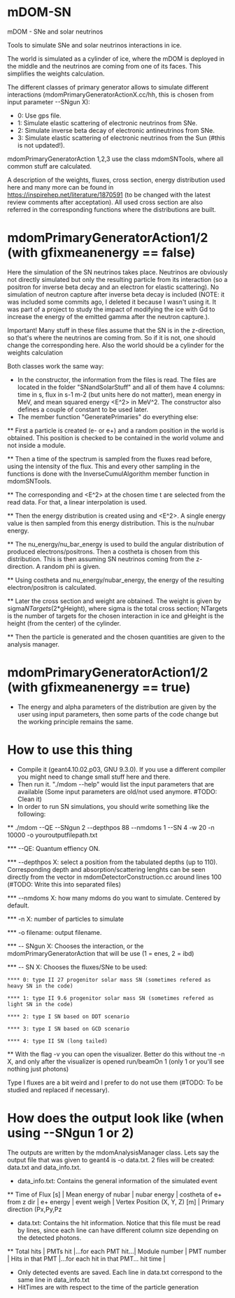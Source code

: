 # mDOM-SN
mDOM - SNe and solar neutrinos

Tools to simulate SNe and solar neutrinos interactions in ice. 

The world is simulated as a cylinder of ice, where the mDOM is deployed in the middle and the neutrinos are coming from one of its faces. This simplifies the weights calculation.

The different classes of primary generator allows to simulate different interactions (mdomPrimaryGeneratorActionX.cc/hh, this is chosen from input parameter --SNgun X):
- 0: Use gps file.
- 1: Simulate elastic scattering of electronic neutrinos from SNe.
- 2: Simulate inverse beta decay of electronic antineutrinos from SNe.
- 3: Simulate elastic scattering of electronic neutrinos from the Sun (#this is not updated!).

mdomPrimaryGeneratorAction 1,2,3 use the class mdomSNTools, where all common stuff are calculated.

A description of the weights, fluxes, cross section, energy distribution used here and many more can be found in https://inspirehep.net/literature/1870591 (to be changed with the latest review comments after acceptation). All used cross section are also referred in the corresponding functions where the distributions are built.

# mdomPrimaryGeneratorAction1/2 (with gfixmeanenergy == false)
Here the simulation of the SN neutrinos takes place. Neutrinos are obviously not directly simulated but only the resulting particle from its interaction (so a positron for inverse beta decay and an electron for elastic scattering). No simulation of neutron capture after inverse beta decay is included (NOTE: it was included some commits ago, I deleted it because I wasn't using it. It was part of a project to study the impact of modifying the ice with Gd to increase the energy of the emitted gamma after the neutron capture.).

Important! Many stuff in these files assume that the SN is in the z-direction, so that's where the neutrinos are coming from. So if it is not, one should change the corresponding here. Also the world should be a cylinder for the weights calculation

Both classes work the same way:
 * In the constructor, the information from the files is read. The files are located in the folder "SNandSolarStuff" and all of them have 4 columns: time in s, flux in s-1 m-2 (but units here do not matter), mean energy <E> in MeV, and mean squared energy <E^2> in MeV^2. The constructor also defines a couple of constant to be used later.
  * The member function "GeneratePrimaries" do everything else:
  
  ** First a particle is created (e- or e+) and a random position in the world is obtained. This position is checked to be contained in the world volume and not inside a module.
  
  ** Then a time of the spectrum is sampled from the fluxes read before, using the intensity of the flux. This and every other sampling in the functions is done with the InverseCumulAlgorithm member function in mdomSNTools.
  
  ** The corresponding <E> and <E^2> at the chosen time t are selected from the read data. For that, a linear interpolation is used.
  
  ** Then the energy distribution is created using <E> and <E^2>. A single energy value is then sampled from this energy distribution. This is the nu/nubar energy.
  
  ** The nu_energy/nu_bar_energy is used to build the angular distribution of produced electrons/positrons. Then a costheta is chosen from this distribution. This is then assuming SN neutrinos coming from the z-direction. A random phi is given.
  
  ** Using costheta and nu_energy/nubar_energy, the energy of the resulting electron/positron is calculated.
  
  ** Later the cross section and weight are obtained. The weight is given by sigma*NTargets*(2*gHeight), where sigma is the total cross section; NTargets is the number of targets for the chosen interaction in ice and gHeight is the height (from the center) of the cylinder.
  
  ** Then the particle is generated and the chosen quantities are given to the analysis manager.

# mdomPrimaryGeneratorAction1/2 (with gfixmeanenergy == true)
  * The energy and alpha parameters of the distribution are given by the user using input parameters, then some parts of the code change but the working principle remains the same.

# How to use this thing
  
  * Compile it (geant4.10.02.p03, GNU 9.3.0). If you use a different compiler you might need to change small stuff here and there.
  * Then run it. "./mdom --help" would list the input parameters that are available (Some input parameters are old/not used anymore. #TODO: Clean it)
  * In order to run SN simulations, you should write something like the following:
  
  ** ./mdom --QE --SNgun 2 --depthpos 88 --nmdoms 1 --SN 4 -w 20 -n 10000 -o youroutputfilepath.txt
  
  *** --QE: Quantum effiency ON.
  
  *** --depthpos X: select a position from the tabulated depths (up to 110). Corresponding depth and absorption/scattering lenghts can be seen directly from the vector in mdomDetectorConstruction.cc around lines 100 (#TODO: Write this into separated files)
  
  *** --nmdoms X: how many mdoms do you want to simulate. Centered by default.
  
  *** -n X: number of particles to simulate
  
  *** -o filename: output filename. 
  
  *** -- SNgun X: Chooses the interaction, or the mdomPrimaryGeneratorAction that will be use (1 = enes, 2 = ibd)
  
  *** -- SN X: Chooses the fluxes/SNe to be used:
  
    **** 0: type II 27 progenitor solar mass SN (sometimes refered as heavy SN in the code)
  
    **** 1: type II 9.6 progenitor solar mass SN (sometimes refered as light SN in the code)
  
    **** 2: type I SN based on DDT scenario
  
    **** 3: type I SN based on GCD scenario
  
    **** 4: type II SN (long tailed)
  
  ** With the flag -v you can open the visualizer. Better do this without tne -n X, and only after the visualizer is opened run/beamOn 1 (only 1 or you'll see nothing just photons)
  
Type I fluxes are a bit weird and I prefer to do not use them (#TODO: To be studied and replaced if necessary).

# How does the output look like (when using --SNgun 1 or 2)

The outputs are written by the mdomAnalysisManager class. Lets say the output file that was given to geant4 is -o data.txt. 2 files will be created: data.txt and data_info.txt.
  * data_info.txt: Contains the general information of the simulated event
  
  ** Time of Flux [s] | Mean energy of nubar | nubar energy | costheta of e+ from z dir | e+ energy | event weigh | Vertex Position (X, Y, Z) [m] | Primary direction (Px,Py,Pz
  
  * data.txt: Contains the hit information. Notice that this file must be read by lines, since each line can have different column size depending on the detected photons.
  
  ** Total hits | PMTs hit |...for each PMT hit...| Module number | PMT number | Hits in that PMT |...for each hit in that PMT... hit time |
  
  * Only detected events are saved. Each line in data.txt correspond to the same line in data_info.txt
  * HitTimes are with respect to the time of the particle generation

